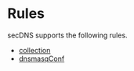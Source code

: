 # Rules

secDNS supports the following rules.

* [collection](rules/collection.md)
* [dnsmasqConf](rules/dnsmasq_conf.md)
